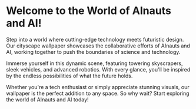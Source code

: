 <!--
Write me markdown content of website with wallpaper:

"A futuristic cityscape where AInauts work alongside AI to push the boundaries of science and technology."

The header of the page should not be copy of the text but rather a real content of the website which is using this wallpaper.
-->

<!--font:"Montserrat"-->

# Welcome to the World of AInauts and AI!

Step into a world where cutting-edge technology meets futuristic design. Our cityscape wallpaper showcases the collaborative efforts of AInauts and AI, working together to push the boundaries of science and technology.

Immerse yourself in this dynamic scene, featuring towering skyscrapers, sleek vehicles, and advanced robotics. With every glance, you'll be inspired by the endless possibilities of what the future holds.

Whether you're a tech enthusiast or simply appreciate stunning visuals, our wallpaper is the perfect addition to any space. So why wait? Start exploring the world of AInauts and AI today!
